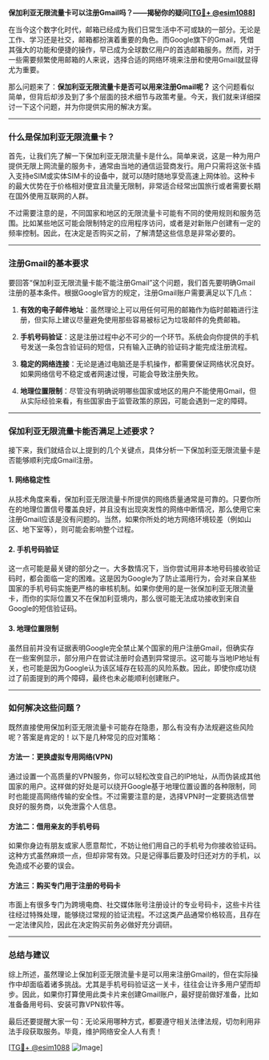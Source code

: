 **保加利亚无限流量卡可以注册Gmail吗？——揭秘你的疑问[[TG💪+ @esim1088](https://t.me/s/esim1088)]**

在当今这个数字化时代，邮箱已经成为我们日常生活中不可或缺的一部分。无论是工作、学习还是社交，邮箱都扮演着重要的角色。而Google旗下的Gmail，凭借其强大的功能和便捷的操作，早已成为全球数亿用户的首选邮箱服务。然而，对于一些需要频繁使用邮箱的人来说，选择合适的网络环境来注册和使用Gmail就显得尤为重要。

那么问题来了：**保加利亚无限流量卡是否可以用来注册Gmail呢？** 这个问题看似简单，但背后却涉及到了多个层面的技术细节与政策考量。今天，我们就来详细探讨一下这个问题，并为你提供实用的解决方案。

---

### **什么是保加利亚无限流量卡？**

首先，让我们先了解一下保加利亚无限流量卡是什么。简单来说，这是一种为用户提供无限上网流量的服务卡，通常由当地的通信运营商发行。用户只需将这张卡插入支持eSIM或实体SIM卡的设备中，就可以随时随地享受高速上网体验。这种卡的最大优势在于价格相对便宜且流量无限制，非常适合经常出国旅行或者需要长期在国外使用互联网的人群。

不过需要注意的是，不同国家和地区的无限流量卡可能有不同的使用规则和服务范围。比如某些地区可能会限制特定的应用程序访问，或者是对新账户创建有一定的频率控制。因此，在决定是否购买之前，了解清楚这些信息是非常必要的。

---

### **注册Gmail的基本要求**

要回答“保加利亚无限流量卡能不能注册Gmail”这个问题，我们首先要明确Gmail注册的基本条件。根据Google官方的规定，注册Gmail账户需要满足以下几点：

1. **有效的电子邮件地址**：虽然理论上可以用任何可用的邮箱作为临时邮箱进行注册，但实际上建议尽量避免使用那些容易被标记为垃圾邮件的免费邮箱。
   
2. **手机号码验证**：这是注册过程中必不可少的一个环节。系统会向你提供的手机号发送一条包含验证码的短信，只有输入正确的验证码才能完成注册流程。

3. **稳定的网络连接**：无论是通过电脑还是手机操作，都需要保证网络状况良好。如果网络信号不稳定或者网速过慢，可能会导致注册失败。

4. **地理位置限制**：尽管没有明确说明哪些国家或地区的用户不能使用Gmail，但从实际经验来看，有些国家由于监管政策的原因，可能会遇到一定的障碍。

---

### **保加利亚无限流量卡能否满足上述要求？**

接下来，我们就结合以上提到的几个关键点，具体分析一下保加利亚无限流量卡是否能够顺利完成Gmail注册。

#### **1. 网络稳定性**
从技术角度来看，保加利亚无限流量卡所提供的网络质量通常是可靠的。只要你所在的地理位置信号覆盖良好，并且没有出现突发性的网络中断情况，那么使用它来注册Gmail应该是没有问题的。当然，如果你所处的地方网络环境较差（例如山区、地下室等），则可能会影响整个过程。

#### **2. 手机号码验证**
这一点可能是最关键的部分之一。大多数情况下，当你尝试用非本地号码接收验证码时，都会面临一定的困难。这是因为Google为了防止滥用行为，会对来自某些国家的手机号码实施更严格的审核机制。如果你使用的是一张保加利亚无限流量卡，而你的实际位置又不在保加利亚境内，那么很可能无法成功接收到来自Google的短信验证码。

#### **3. 地理位置限制**
虽然目前并没有证据表明Google完全禁止某个国家的用户注册Gmail，但确实存在一些案例显示，部分用户在尝试注册时会遇到异常提示。这可能与当地IP地址有关，也可能是因为Google认为该区域存在较高的风险系数。因此，即使你成功绕过了前面提到的两个障碍，最终也未必能顺利创建账户。

---

### **如何解决这些问题？**

既然直接使用保加利亚无限流量卡可能存在隐患，那么有没有办法规避这些风险呢？答案是肯定的！以下是几种常见的应对策略：

#### **方法一：更换虚拟专用网络(VPN)**
通过设置一个高质量的VPN服务，你可以轻松改变自己的IP地址，从而伪装成其他国家的用户。这样做的好处是可以绕开Google基于地理位置设置的各种限制，同时也能提高网络传输的安全性。不过需要注意的是，选择VPN时一定要挑选信誉良好的服务商，以免泄露个人信息。

#### **方法二：借用亲友的手机号码**
如果你身边有朋友或家人愿意帮忙，不妨让他们用自己的手机号为你接收验证码。这种方式虽然麻烦一点，但却非常有效。只是记得事后要及时归还对方的手机，以免造成不必要的误会。

#### **方法三：购买专门用于注册的号码卡**
市面上有很多专门为跨境电商、社交媒体账号注册设计的专业号码卡，这些卡片往往经过特殊处理，能够绕过常规的验证流程。不过这类产品通常价格较高，且存在一定法律风险，因此在决定购买前务必做好充分调研。

---

### **总结与建议**

综上所述，虽然理论上保加利亚无限流量卡是可以用来注册Gmail的，但在实际操作中却面临着诸多挑战。尤其是手机号码验证这一关卡，往往会让许多用户望而却步。因此，如果你打算使用此类卡片来创建Gmail账户，最好提前做好准备，比如准备备用号码、安装可靠VPN软件等。

最后还要提醒大家一句：无论采用哪种方式，都要遵守相关法律法规，切勿利用非法手段获取服务。毕竟，维护网络安全人人有责！

[[TG💪+ @esim1088](https://t.me/s/esim1088) ![Image](https://i.postimg.cc/4NQfJmqS/Snipaste-2025-05-13-00-14-12.png)]